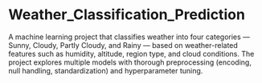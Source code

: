 # Weather_Classification_Prediction
A machine learning project that classifies weather into four categories — Sunny, Cloudy, Partly Cloudy, and Rainy — based on weather-related features such as humidity, altitude, region type, and cloud conditions. The project explores multiple models  with thorough preprocessing (encoding, null handling, standardization) and hyperparameter tuning.
